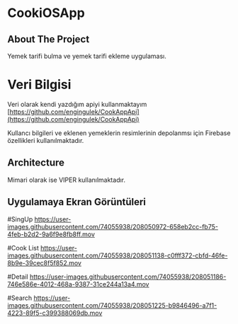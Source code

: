 # CookiOSApp


## About The Project
Yemek tarifi bulma ve yemek tarifi ekleme uygulaması.


# Veri Bilgisi
Veri olarak kendi yazdığım apiyi kullanmaktayım [https://github.com/engingulek/CookAppApi](https://github.com/engingulek/CookAppApi)

Kullancı bilgileri ve eklenen yemeklerin resimlerinin depolanmsı için Firebase özellikleri kullanılmaktadır.

## Architecture
Mimari olarak ise VIPER kullanılmaktadır.


## Uygulamaya  Ekran Görüntüleri

#SingUp
https://user-images.githubusercontent.com/74055938/208050972-658eb2cc-fb75-4feb-b2d2-9a6f9e8fb8ff.mov


#Cook List
https://user-images.githubusercontent.com/74055938/208051138-c0fff372-cbfd-46fe-8b9e-39cec8f5f852.mov


#Detail
https://user-images.githubusercontent.com/74055938/208051186-746e586e-4012-468a-9387-31ce244a13a4.mov

#Search 
https://user-images.githubusercontent.com/74055938/208051225-b9846496-a7f1-4223-89f5-c399388069db.mov



